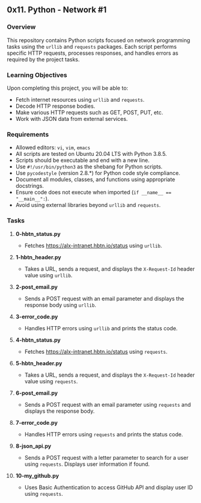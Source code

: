 ## 0x11. Python - Network #1

### Overview
This repository contains Python scripts focused on network programming tasks using the `urllib` and `requests` packages. Each script performs specific HTTP requests, processes responses, and handles errors as required by the project tasks.

### Learning Objectives
Upon completing this project, you will be able to:
- Fetch internet resources using `urllib` and `requests`.
- Decode HTTP response bodies.
- Make various HTTP requests such as GET, POST, PUT, etc.
- Work with JSON data from external services.

### Requirements
- Allowed editors: `vi`, `vim`, `emacs`
- All scripts are tested on Ubuntu 20.04 LTS with Python 3.8.5.
- Scripts should be executable and end with a new line.
- Use `#!/usr/bin/python3` as the shebang for Python scripts.
- Use `pycodestyle` (version 2.8.*) for Python code style compliance.
- Document all modules, classes, and functions using appropriate docstrings.
- Ensure code does not execute when imported (`if __name__ == "__main__":`).
- Avoid using external libraries beyond `urllib` and `requests`.

### Tasks

1. **0-hbtn_status.py**
   - Fetches https://alx-intranet.hbtn.io/status using `urllib`.

2. **1-hbtn_header.py**
   - Takes a URL, sends a request, and displays the `X-Request-Id` header value using `urllib`.

3. **2-post_email.py**
   - Sends a POST request with an email parameter and displays the response body using `urllib`.

4. **3-error_code.py**
   - Handles HTTP errors using `urllib` and prints the status code.

5. **4-hbtn_status.py**
   - Fetches https://alx-intranet.hbtn.io/status using `requests`.

6. **5-hbtn_header.py**
   - Takes a URL, sends a request, and displays the `X-Request-Id` header value using `requests`.

7. **6-post_email.py**
   - Sends a POST request with an email parameter using `requests` and displays the response body.

8. **7-error_code.py**
   - Handles HTTP errors using `requests` and prints the status code.

9. **8-json_api.py**
   - Sends a POST request with a letter parameter to search for a user using `requests`. Displays user information if found.

10. **10-my_github.py**
    - Uses Basic Authentication to access GitHub API and display user ID using `requests`.
